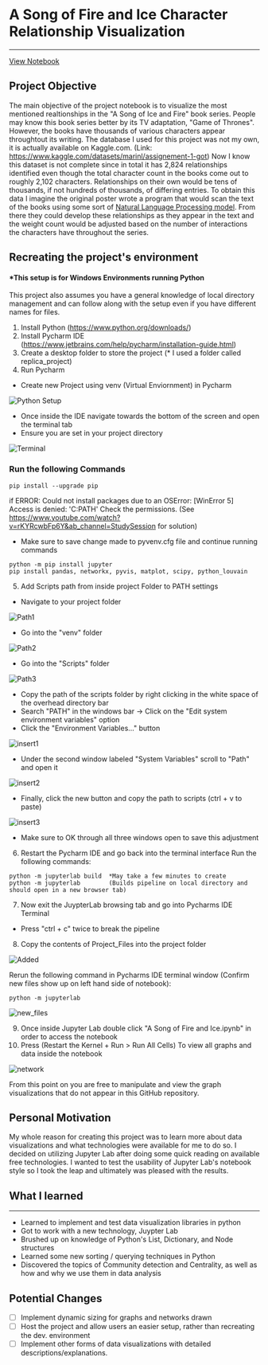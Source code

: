 # A Song of Fire and Ice Character Relationship Visualization
---

[View Notebook](https://github.com/petersurlina/Personal-Projects/blob/c62726c86cb2eab8360dcc6cf0b1ccf67c470097/ASOFAI%20Visualization%20Project/Project_Files/A%20Song%20of%20Fire%20and%20Ice%20Character%20Analysis.ipynb)

## Project Objective

The main objective of the project notebook is to visualize the most mentioned realtionships in the "A Song of Ice and Fire" book series. People may know this book series better by its TV adaptation, "Game of Thrones". However, the books have thousands of various characters appear throughtout its writing. The database I used for this project was not my own, it is actually available  on Kaggle.com. (Link: https://www.kaggle.com/datasets/marinl/assignement-1-got) Now I know this dataset is not complete since in total it has 2,824 relationships identified even though the total character count in the books come out to roughly 2,102 characters. Relationships on their own would be tens of thousands, if not hundreds of thousands, of differing entries. To obtain this data I imagine the original poster wrote a program that would scan the text of the books using some sort of [Natural Language Processing model](https://www.ibm.com/cloud/learn/natural-language-processing). From there they could develop these relationships as they appear in the text and the weight count would be adjusted based on the number of interactions the characters have throughout the series.


## Recreating the project's environment

#### *This setup is for Windows Environments running Python

This project also assumes you have a general knowledge of local directory management and can follow along with the setup even if you have different names for files.

1. Install Python (https://www.python.org/downloads/)
2. Install Pycharm IDE (https://www.jetbrains.com/help/pycharm/installation-guide.html)
3. Create a desktop folder to store the project (* I used a folder called replica_project)
4. Run Pycharm

- Create new Project using venv (Virtual Enviornment) in Pycharm 

![Python Setup](https://user-images.githubusercontent.com/54562962/194196957-699c2bcb-b441-4a57-a4ad-37a594b8faf3.jpg)

- Once inside the IDE navigate towards the bottom of the screen and open the terminal tab
- Ensure you are set in your project directory

![Terminal](https://user-images.githubusercontent.com/54562962/194197575-6bc51bc0-e039-4dd0-96e4-79f462629426.jpg)

 ### Run the following Commands
```
pip install --upgrade pip
```
if ERROR: Could not install packages due to an OSError: [WinError 5] Access is denied: 'C:PATH' Check the permissions.
(See https://www.youtube.com/watch?v=rKYRcwbFp6Y&ab_channel=StudySession for solution)
- Make sure to save change made to pyvenv.cfg file and continue running commands
```
python -m pip install jupyter
pip install pandas, networkx, pyvis, matplot, scipy, python_louvain
```
5. Add Scripts path from inside project Folder to PATH settings
- Navigate to your project folder

![Path1](https://user-images.githubusercontent.com/54562962/194244524-a5650cfe-ed90-4144-a62b-97da3b92b108.jpg)

- Go into the "venv" folder
			
![Path2](https://user-images.githubusercontent.com/54562962/194244582-4b745633-65bc-49b4-94ec-32eccadb695f.jpg)

- Go into the "Scripts" folder

![Path3](https://user-images.githubusercontent.com/54562962/194244646-d9745762-5db9-497a-ba59-bd66cfa80170.jpg)

- Copy the path of the scripts folder by right clicking in the white space of the overhead directory bar
- Search "PATH" in the windows bar -> Click on the "Edit system environment variables" option
- Click the "Environment Variables..." button
 
![insert1](https://user-images.githubusercontent.com/54562962/194244833-c6543d56-1144-489c-b0ab-7bda30db1d4e.jpg)

- Under the second window labeled "System Variables" scroll to "Path" and open it

![insert2](https://user-images.githubusercontent.com/54562962/194244997-762c0266-d28e-4860-9b69-af8de2070148.jpg)


- Finally, click the new button and copy the path to scripts (ctrl + v to paste)

![insert3](https://user-images.githubusercontent.com/54562962/194245061-89216a00-ecd8-48ee-b558-5c56331c67c3.jpg)

* Make sure to OK through all three windows open to save this adjustment

6. Restart the Pycharm IDE and go back into the terminal interface
Run the following commands:

```
python -m jupyterlab build	*May take a few minutes to create 
python -m jupyterlab		(Builds pipeline on local directory and should open in a new browser tab)
```

7. Now exit the JuypterLab browsing tab and go into Pycharms IDE Terminal
- Press "ctrl + c" twice to break the pipeline
8. Copy the contents of Project_Files into the project folder

![Added](https://user-images.githubusercontent.com/54562962/194246336-bc3e985b-884e-44f7-a420-a29bff8f07d6.jpg)

Rerun the following command in Pycharms IDE terminal window (Confirm new files show up on left hand side of notebook):
```
python -m jupyterlab 
```

![new_files](https://user-images.githubusercontent.com/54562962/194246608-98ff4aae-01b0-4dfe-9e02-b9e45ba1871c.jpg)

9. Once inside Jupyter Lab double click "A Song of Fire and Ice.ipynb" in order to access the notebook
10. Press (Restart the Kernel + Run > Run All Cells) To view all graphs and data inside the notebook
 
 ![network](https://user-images.githubusercontent.com/54562962/194263932-aa9f1c33-a139-4df8-8601-32dcdc8e85e3.jpg)

From this point on you are free to manipulate and view the graph visualizations that do not appear in this GitHub repository.

## Personal Motivation
My whole reason for creating this project was to learn more about data visualizations and what technologies were available for me to do so. I decided on utilizing Jupyter Lab after doing some quick reading on available free technologies. I wanted to test the usability of Jupyter Lab's notebook style so I took the leap and ultimately was pleased with the results.

## What I learned
------------------------
- Learned to implement and test data visualization libraries in python
- Got to work with a new technology, Juypter Lab
- Brushed up on knowledge of Python's List, Dictionary, and Node structures
- Learned some new sorting / querying techniques in Python
- Discovered the topics of Community detection and Centrality, as well as how and why we use them in data analysis

## Potential Changes
- [ ] Implement dynamic sizing for graphs and networks drawn
- [ ] Host the project and allow users an easier setup, rather than recreating the dev. environment
- [ ] Implement other forms of data visualizations with detailed descriptions/explanations.
